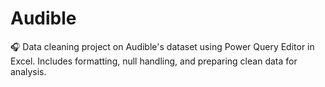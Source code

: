 # Audible
🎧 Data cleaning project on Audible's dataset using Power Query Editor in Excel. Includes formatting, null handling, and preparing clean data for analysis.

